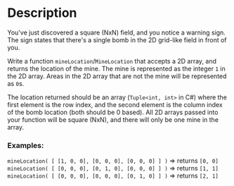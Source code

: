 # Description

You've just discovered a square (NxN) field, and you notice a warning sign. The sign states that there's a single bomb in the 2D grid-like field in front of you.

Write a function `mineLocation`/`MineLocation` that accepts a 2D array, and returns the location of the mine. The mine is represented as the integer `1` in the 2D array. Areas in the 2D array that are not the mine will be represented as `0`s.

The location returned should be an array (`Tuple<int, int>` in C#) where the first element is the row index, and the second element is the column index of the bomb location (both should be 0 based). All 2D arrays passed into your function will be square (NxN), and there will only be one mine in the array.

### Examples:

`mineLocation( [ [1, 0, 0], [0, 0, 0], [0, 0, 0] ] )` => returns `[0, 0]`  
`mineLocation( [ [0, 0, 0], [0, 1, 0], [0, 0, 0] ] )` => returns `[1, 1]`  
`mineLocation( [ [0, 0, 0], [0, 0, 0], [0, 1, 0] ] )` => returns `[2, 1]`
